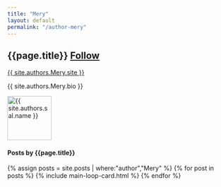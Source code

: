 ```yaml
---
title: "Mery"
layout: default
permalink: "/author-mery"
---
```

<div class="container">
<div class="row justify-content-center">
    <div class="col-md-8">        
        <div class="row align-items-center mb-5">
            <div class="col-md-9">
                <h2 class="font-weight-bold">{{page.title}} <span class="small btn btn-outline-success btn-sm btn-round"><a href="{{ site.authors.Mery.twitter }}">Follow</a></span></h2>
                <p><a href="{{ site.authors.Mery.site }}">{{ site.authors.Mery.site }}</a></p>
                <p class="excerpt">{{ site.authors.Mery.bio }}</p>
            </div>
            <div class="col-md-3 text-right">
                <img alt="{{ site.authors.sal.name }}" src="{{site.url}}/{{ site.authors.Mery.avatar }}" class="rounded-circle" height="100" width="100">
            </div>
        </div>
        <h4 class="font-weight-bold spanborder"><span>Posts by {{page.title}}</span></h4>
            {% assign posts = site.posts | where:"author","Mery" %}
            {% for post in posts %}
            {% include main-loop-card.html %}
            {% endfor %}
    </div>
</div>
</div>
